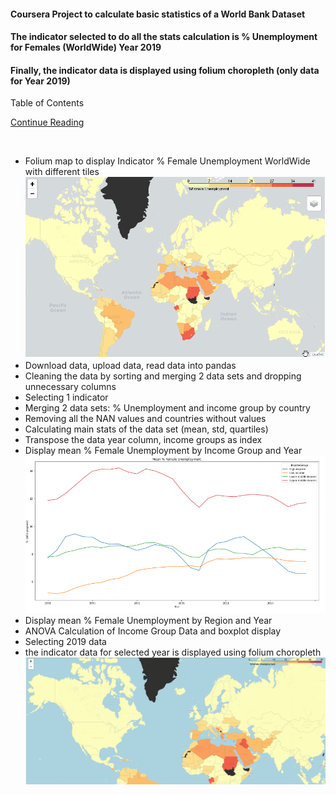 
#### Coursera Project to calculate basic statistics of a World Bank Dataset
#### The indicator selected to do all the stats calculation is % Unemployment for Females (WorldWide) Year 2019
#### Finally, the indicator data is displayed using folium choropleth (only data for Year 2019)
Table of Contents


<a href="worldss.html" class="button">Continue Reading</a>

<ul>
  
  
  <a href="#"><img src="worldss1.html" alt="" /></a> 
<li>Folium map to display Indicator % Female Unemployment WorldWide with different tiles</li>
<a href="#" class="image featured"><img src="images/IM.gif" alt="" /></a>
<li>Download data, upload data, read data into pandas</li>
<li>Cleaning the data by sorting and merging 2 data sets and dropping unnecessary columns</li>
<li>Selecting 1 indicator </li>
<li>Merging 2 data sets: % Unemployment and income group by country </li>
<li> Removing all the NAN values and countries without values </li>
<li> Calculating main stats of the data set (mean, std, quartiles) </li>
<li> Transpose the data year column, income groups as index </li>
<li> Display mean % Female Unemployment by Income Group and Year </li>
<img src="images/Mean Unemployment.PNG"/>
<li> Display mean % Female Unemployment by Region and Year </li>
<li> ANOVA Calculation of Income Group Data and boxplot display</li>  
<li> Selecting 2019 data </li>  
<li> the indicator data for selected year is displayed using folium choropleth </li>
<img src="images/map.PNG"/>
</ul>


